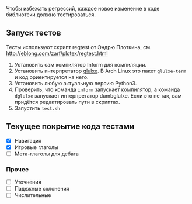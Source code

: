 Чтобы избежать регрессий, каждое новое изменение в коде библиотеки должно тестироваться.

## Запуск тестов

Тесты используют скрипт regtest от Эндрю Плоткина, см. http://eblong.com/zarf/plotex/regtest.html

1. Установить сам компилятор Inform для компиляции.
2. Установить интерпретатор [glulxe](https://www.ifwiki.org/Glulxe). В Arch Linux это пакет `glulxe-term` и код ориентируется на него.
3. Установить любую актуальную версию Python3.
4. Проверить, что команда `inform` запускает компилятор, а команда `dglulxe` запускает интерпретатор dumbglulxe. Если это не так, вам придётся редактировать пути в скриптах.
5. Запустить `test.sh`

## Текущее покрытие кода тестами

- [x] Навигация
- [x] Игровые глаголы
- [ ] Мета-глаголы для дебага

### Прочее

- [ ] Уточнения
- [ ] Падежные склонения
- [ ] Числительные
